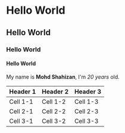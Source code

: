 # Hello World
## Hello World
### Hello World
#### Hello World

My name is **Mohd Shahizan**, I'm *20 years* old.

| Header 1 | Header 2 | Header 3 |
|----------|----------|----------|
| Cell 1-1  | Cell 1-2  | Cell 1-3  |
| Cell 2-1  | Cell 2-2  | Cell 2-3  |
| Cell 3-1  | Cell 3-2  | Cell 3-3  |
